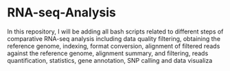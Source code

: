 # RNA-seq-Analysis
In this repository, I will be adding all bash scripts  related to different steps of comparative RNA-seq analysis including data quality filtering,  obtaining the reference genome, indexing, format conversion, alignment of  filtered reads against  the reference genome, alignment summary, and filtering,  reads quantification, statistics,  gene annotation,  SNP calling  and data visualiza

